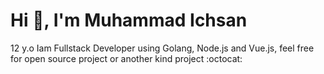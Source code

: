 <h1>Hi 👋, I'm Muhammad Ichsan</h1>

12 y.o Iam Fullstack Developer using Golang, Node.js and Vue.js, feel free for open source project or another kind project :octocat:
